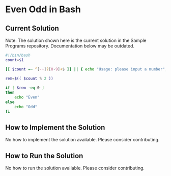 # Even Odd in Bash

## Current Solution

Note: The solution shown here is the current solution in the Sample Programs repository. Documentation below may be outdated.

```Bash
#!/bin/bash
count=$1

[[ $count =~ ^[-+]?[0-9]+$ ]] || { echo "Usage: please input a number"; exit 1; }

rem=$(( $count % 2 ))
 
if [ $rem -eq 0 ]
then
    echo "Even"
else
    echo "Odd"
fi

```

## How to Implement the Solution

No how to implement the solution available. Please consider contributing.

## How to Run the Solution

No how to run the solution available. Please consider contributing.